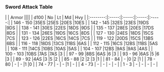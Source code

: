 


### Sword Attack Table

|      | Armor ||||
| d100 | No | Lt | Md | Hvy |
|:--------:|:-----:|:-----:|:-----:|:-----:|
| 146 - 150 |35ES |25ES |20ES |10ES |
| 142 - 145 |32ES |23ES |19DS |9DS |
| 138 - 141 |30ES |22ES |18DS |9DS |
| 135 - 137 |28ES |20ES |17DS |8DS |
| 131 - 134 |26ES |19DS |16CS |8DS |
| 127 - 130 |24ES |18DS |15CS |7CS |
| 123 - 126 |22ES |16CS |14CS |7CS |
| 119 - 122 |20DS |15CS |13BS |6BS |
| 116 - 118 |18DS |13CS |11BS |6AS |
| 112 - 115 |16CS |12BS |11BS |5AS |
| 108 - 111 |14CS |10BS |10AS |5AS |
| 104 - 107 |12BS |9AS |9AS |4AS |
| 100 - 103 |10BS |7AS |7AS |3 |
| 97 - 99 |8BS |6AS |6 |3 |
| 93 - 96 |6AS |5 |6 |3 |
| 89 - 92 |4AS |3 |5 |2 |
| 85 - 88 |2 |2 |3 |1 |
| 81 - 84 | -  |0 |2 |1 |
| 78 - 80 | -  | -  |1 |0 |
| 74 - 77 | -  | -  |1 | -  |
| 4 - 73 | -  | -  | -  | -  |
| 1 - 3 | -  | -  | -  | -  |
